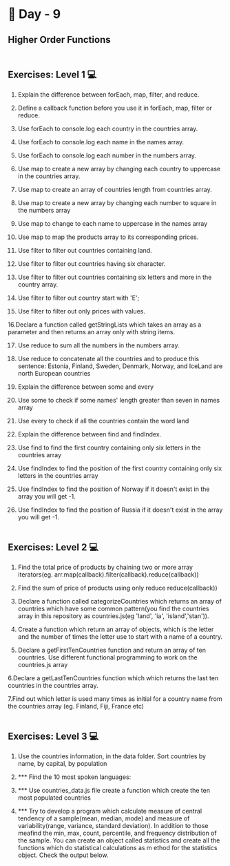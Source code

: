 # 🔖 Day - 9

##  Higher Order Functions<br><br>

## Exercises: Level 1 💻

  1. Explain the difference between forEach, map, filter, and reduce.
  
  2. Define a callback function before you use it in forEach, map, filter or reduce.

  3. Use forEach to console.log each country in the countries array.
 
  4. Use forEach to console.log each name in the names array.
 
  5. Use forEach to console.log each number in the numbers array.

  6. Use map to create a new array by changing each country to uppercase in the countries array.

  7. Use map to create an array of countries length from countries array.
 
  8. Use map to create a new array by changing each number to square in the numbers array
  
  9. Use map to change to each name to uppercase in the names array
  
  10. Use map to map the products array to its corresponding prices.
  
  11. Use filter to filter out countries containing land.
  
  12. Use filter to filter out countries having six character.
 
  13. Use filter to filter out countries containing six letters and more in the country array.
  
  14. Use filter to filter out country start with 'E';
 
  15. Use filter to filter out only prices with values.
  
  16.Declare a function called getStringLists which takes an array as a parameter and then returns an array only with string items.

  17. Use reduce to sum all the numbers in the numbers array.
 
  18. Use reduce to concatenate all the countries and to produce this sentence: Estonia, Finland, Sweden, Denmark, Norway, and IceLand are north European countries
  
  19. Explain the difference between some and every
 
  20. Use some to check if some names' length greater than seven in names array
 
  21. Use every to check if all the countries contain the word land
 
  22. Explain the difference between find and findIndex.
 
  23.  Use find to find the first country containing only six letters in the countries array
 
  24.  Use findIndex to find the position of the first country containing only six letters in the countries array
 
  25. Use findIndex to find the position of Norway if it doesn't exist in the array you will get -1.
 
  26. Use findIndex to find the position of Russia if it doesn't exist in the array you will get -1.<br><br>

  
## Exercises: Level 2 💻

  1. Find the total price of products by chaining two or more array iterators(eg. arr.map(callback).filter(callback).reduce(callback))

  2. Find the sum of price of products using only reduce reduce(callback))
  
  3. Declare a function called categorizeCountries which returns an array of countries which have some common pattern(you find the countries array in this repository as countries.js(eg 'land', 'ia',            'island','stan')).
  
  4. Create a function which return an array of objects, which is the letter and the number of times the letter use to start with a name of a country.
  
  5. Declare a getFirstTenCountries function and return an array of ten countries. Use different functional programming to work on the countries.js array
 
  6.Declare a getLastTenCountries function which which returns the last ten countries in the countries array.
  
  7.Find out which letter is used many times as initial for a country name from the countries array (eg. Finland, Fiji, France etc)<br><br>

  
## Exercises: Level 3 💻

  1. Use the countries information, in the data folder. Sort countries by name, by capital, by population

  2. *** Find the 10 most spoken languages:

  3. *** Use countries_data.js file create a function which create the ten most populated countries

  4. *** Try to develop a program which calculate measure of central tendency of a sample(mean, median, mode) and measure of variability(range, variance, standard deviation). In addition to those meafind the min, max, count, percentile, and frequency distribution of the sample. You can create an object called statistics and create all the functions which do statistical calculations as      m ethod for the statistics object. Check the output below.
